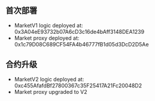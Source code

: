 ## 首次部署
- MarketV1 logic deployed at: 0x3A04eE93732b07A6cD3c16de4bAff3148DEA1239
- Market proxy deployed at: 0x1c79D08C689CF54FA4b46777fB1d05d3DcD2D5Ae

## 合约升级
- MarketV2 logic deployed at: 0xc455AfafdBf27800367c35F25417A21Fc20048D2
- Market proxy upgraded to V2